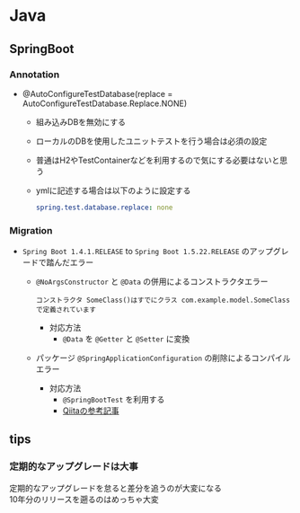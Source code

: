 # Java

## SpringBoot

### Annotation 

- @AutoConfigureTestDatabase(replace = AutoConfigureTestDatabase.Replace.NONE)
  - 組み込みDBを無効にする
  - ローカルのDBを使用したユニットテストを行う場合は必須の設定
  - 普通はH2やTestContainerなどを利用するので気にする必要はないと思う
  - ymlに記述する場合は以下のように設定する

    ``` YAML
    spring.test.database.replace: none 
    ```

### Migration

- `Spring Boot 1.4.1.RELEASE` to `Spring Boot 1.5.22.RELEASE` のアップグレードで踏んだエラー

  - `@NoArgsConstructor` と `@Data` の併用によるコンストラクタエラー

      ```text
      コンストラクタ SomeClass()はすでにクラス com.example.model.SomeClassで定義されています
      ```

      - 対応方法
          - `@Data` を `@Getter` と `@Setter` に変換
  - パッケージ `@SpringApplicationConfiguration` の削除によるコンパイルエラー
      - 対応方法
          - `@SpringBootTest` を利用する
          - [Qiitaの参考記事](https://qiita.com/andna0410/items/2e48c5c522236a7b11aa#%E3%83%86%E3%82%B9%E3%83%88%E3%82%B3%E3%83%BC%E3%83%89%E3%81%AE%E3%82%B3%E3%83%B3%E3%83%91%E3%82%A4%E3%83%AB%E3%82%A8%E3%83%A9%E3%83%BC)

## tips

### 定期的なアップグレードは大事

定期的なアップグレードを怠ると差分を追うのが大変になる<br>
10年分のリリースを遡るのはめっちゃ大変<br>
